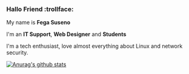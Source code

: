 ### Hallo Friend :trollface:

My name is **Fega Suseno**

I'm an **IT Support**, **Web Designer** and **Students**

I'm a tech enthusiast, love almost everything about Linux and network security.


[![Anurag's github stats](https://github-readme-stats.vercel.app/api?username=seno21)](https://github.com/anuraghazra/github-readme-stats)
